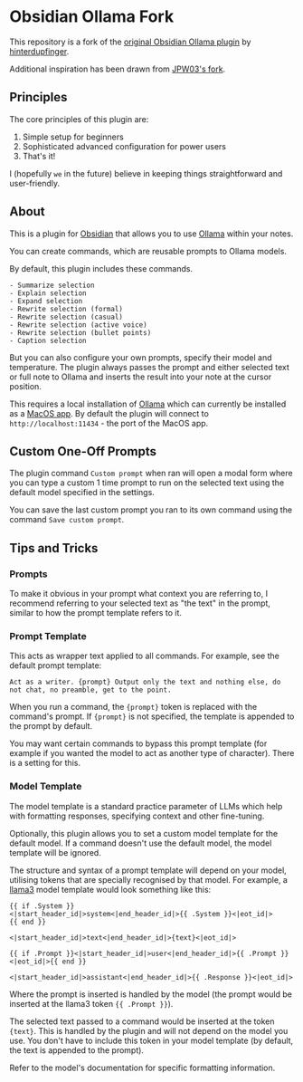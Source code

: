 # Obsidian Ollama Fork

This repository is a fork of the [original Obsidian Ollama plugin](https://github.com/hinterdupfinger/obsidian-ollama) by [hinterdupfinger](https://github.com/hinterdupfinger).

Additional inspiration has been drawn from [JPW03's fork](https://github.com/JPW03/obsidian-ollama/tree/main).

## Principles

The core principles of this plugin are:

1. Simple setup for beginners
2. Sophisticated advanced configuration for power users
3. That's it!

I (hopefully `we` in the future) believe in keeping things straightforward and user-friendly.

## About

This is a plugin for [Obsidian](https://obsidian.md) that allows you to use [Ollama](https://ollama.ai) within your notes.

You can create commands, which are reusable prompts to Ollama models.

By default, this plugin includes these commands.

    - Summarize selection
    - Explain selection
    - Expand selection
    - Rewrite selection (formal)
    - Rewrite selection (casual)
    - Rewrite selection (active voice)
    - Rewrite selection (bullet points)
    - Caption selection

But you can also configure your own prompts, specify their model and temperature. The plugin always passes the prompt and either selected text or full note to Ollama and inserts the result into your note at the cursor position.

This requires a local installation of [Ollama](https://ollama.ai) which can currently be installed as a [MacOS app](https://github.com/jmorganca/ollama#download). By default the plugin will connect to `http://localhost:11434` - the port of the MacOS app.

## Custom One-Off Prompts

The plugin command `Custom prompt` when ran will open a modal form where you can type a custom 1 time prompt to run on the selected text using the default model specified in the settings.

You can save the last custom prompt you ran to its own command using the command `Save custom prompt`.

## Tips and Tricks

### Prompts

To make it obvious in your prompt what context you are referring to, I recommend referring to your selected text as "the text" in the prompt, similar to how the prompt template refers to it.

### Prompt Template

This acts as wrapper text applied to all commands. For example, see the default prompt template:
```
Act as a writer. {prompt} Output only the text and nothing else, do not chat, no preamble, get to the point.
```
When you run a command, the `{prompt}` token is replaced with the command's prompt. If `{prompt}` is not specified, the template is appended to the prompt by default.

You may want certain commands to bypass this prompt template (for example if you wanted the model to act as another type of character). There is a setting for this.

### Model Template

The model template is a standard practice parameter of LLMs which help with formatting responses, specifying context and other fine-tuning.

Optionally, this plugin allows you to set a custom model template for the default model. If a command doesn't use the default model, the model template will be ignored.

The structure and syntax of a prompt template will depend on your model, utilising tokens that are specially recognised by that model. For example, a [llama3](https://llama.meta.com/docs/model-cards-and-prompt-formats/meta-llama-3/) model template would look something like this:
```
{{ if .System }}
<|start_header_id|>system<|end_header_id|>{{ .System }}<|eot_id|>
{{ end }}

<|start_header_id|>text<|end_header_id|>{text}<|eot_id|>

{{ if .Prompt }}<|start_header_id|>user<|end_header_id|>{{ .Prompt }}<|eot_id|>{{ end }}

<|start_header_id|>assistant<|end_header_id|>{{ .Response }}<|eot_id|>
```

Where the prompt is inserted is handled by the model (the prompt would be inserted at the llama3 token `{{ .Prompt }}`).

The selected text passed to a command would be inserted at the token `{text}`. This is handled by the plugin and will not depend on the model you use. You don't have to include this token in your model template (by default, the text is appended to the prompt).

Refer to the model's documentation for specific formatting information.